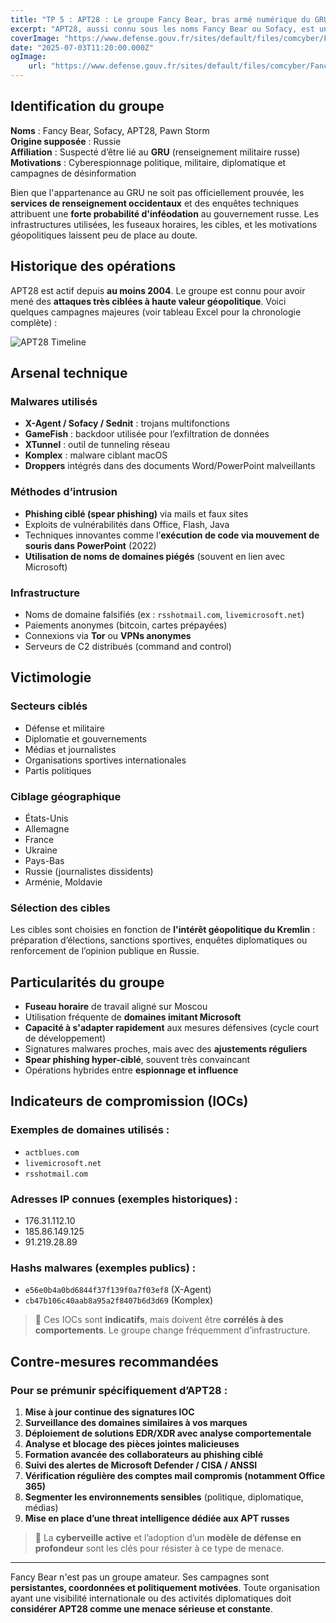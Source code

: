 ```yaml
---
title: "TP 5 : APT28 : Le groupe Fancy Bear, bras armé numérique du GRU ?"
excerpt: "APT28, aussi connu sous les noms Fancy Bear ou Sofacy, est un groupe de cyberespionnage sophistiqué soupçonné d’être lié au renseignement militaire russe. Actif depuis 2004, il a orchestré certaines des attaques les plus marquantes de la dernière décennie."
coverImage: "https://www.defense.gouv.fr/sites/default/files/comcyber/FancyBear.JPG"
date: "2025-07-03T11:20:00.000Z"
ogImage:
    url: "https://www.defense.gouv.fr/sites/default/files/comcyber/FancyBear.JPG"
---
```


## Identification du groupe

**Noms** : Fancy Bear, Sofacy, APT28, Pawn Storm  
**Origine supposée** : Russie  
**Affiliation** : Suspecté d’être lié au **GRU** (renseignement militaire russe)  
**Motivations** : Cyberespionnage politique, militaire, diplomatique et campagnes de désinformation

Bien que l'appartenance au GRU ne soit pas officiellement prouvée, les **services de renseignement occidentaux** et des enquêtes techniques attribuent une **forte probabilité d'inféodation** au gouvernement russe. Les infrastructures utilisées, les fuseaux horaires, les cibles, et les motivations géopolitiques laissent peu de place au doute.

## Historique des opérations

APT28 est actif depuis **au moins 2004**. Le groupe est connu pour avoir mené des **attaques très ciblées à haute valeur géopolitique**. Voici quelques campagnes majeures (voir tableau Excel pour la chronologie complète) :

![APT28 Timeline](/assets/blog/frise1.png)

## Arsenal technique

### Malwares utilisés

-   **X-Agent / Sofacy / Sednit** : trojans multifonctions
-   **GameFish** : backdoor utilisée pour l’exfiltration de données
-   **XTunnel** : outil de tunneling réseau
-   **Komplex** : malware ciblant macOS
-   **Droppers** intégrés dans des documents Word/PowerPoint malveillants

### Méthodes d’intrusion

-   **Phishing ciblé (spear phishing)** via mails et faux sites
-   Exploits de vulnérabilités dans Office, Flash, Java
-   Techniques innovantes comme l’**exécution de code via mouvement de souris dans PowerPoint** (2022)
-   **Utilisation de noms de domaines piégés** (souvent en lien avec Microsoft)

### Infrastructure

-   Noms de domaine falsifiés (ex : `rsshotmail.com`, `livemicrosoft.net`)
-   Paiements anonymes (bitcoin, cartes prépayées)
-   Connexions via **Tor** ou **VPNs anonymes**
-   Serveurs de C2 distribués (command and control)

## Victimologie

### Secteurs ciblés

-   Défense et militaire
-   Diplomatie et gouvernements
-   Médias et journalistes
-   Organisations sportives internationales
-   Partis politiques

### Ciblage géographique

-   États-Unis
-   Allemagne
-   France
-   Ukraine
-   Pays-Bas
-   Russie (journalistes dissidents)
-   Arménie, Moldavie

### Sélection des cibles

Les cibles sont choisies en fonction de **l'intérêt géopolitique du Kremlin** : préparation d’élections, sanctions sportives, enquêtes diplomatiques ou renforcement de l’opinion publique en Russie.

## Particularités du groupe

-   **Fuseau horaire** de travail aligné sur Moscou
-   Utilisation fréquente de **domaines imitant Microsoft**
-   **Capacité à s'adapter rapidement** aux mesures défensives (cycle court de développement)
-   Signatures malwares proches, mais avec des **ajustements réguliers**
-   **Spear phishing hyper-ciblé**, souvent très convaincant
-   Opérations hybrides entre **espionnage et influence**

## Indicateurs de compromission (IOCs)

### Exemples de domaines utilisés :

-   `actblues.com`
-   `livemicrosoft.net`
-   `rsshotmail.com`

### Adresses IP connues (exemples historiques) :

-   176.31.112.10
-   185.86.149.125
-   91.219.28.89

### Hashs malwares (exemples publics) :

-   `e56e0b4a0bd6844f37f139f0a7f03ef8` (X-Agent)
-   `cb47b106c40aab8a95a2f8407b6d3d69` (Komplex)

> 📌 Ces IOCs sont **indicatifs**, mais doivent être **corrélés à des comportements**. Le groupe change fréquemment d’infrastructure.

## Contre-mesures recommandées

### Pour se prémunir spécifiquement d’APT28 :

1. **Mise à jour continue des signatures IOC**
2. **Surveillance des domaines similaires à vos marques**
3. **Déploiement de solutions EDR/XDR avec analyse comportementale**
4. **Analyse et blocage des pièces jointes malicieuses**
5. **Formation avancée des collaborateurs au phishing ciblé**
6. **Suivi des alertes de Microsoft Defender / CISA / ANSSI**
7. **Vérification régulière des comptes mail compromis (notamment Office 365)**
8. **Segmenter les environnements sensibles** (politique, diplomatique, médias)
9. **Mise en place d’une threat intelligence dédiée aux APT russes**

> 🎯 La **cyberveille active** et l’adoption d’un **modèle de défense en profondeur** sont les clés pour résister à ce type de menace.

---

Fancy Bear n'est pas un groupe amateur. Ses campagnes sont **persistantes, coordonnées et politiquement motivées**. Toute organisation ayant une visibilité internationale ou des activités diplomatiques doit **considérer APT28 comme une menace sérieuse et constante**.
